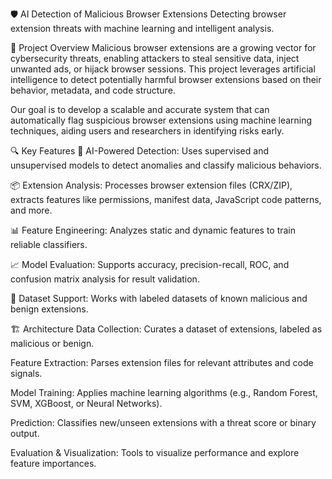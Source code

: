 🛡️ AI Detection of Malicious Browser Extensions
Detecting browser extension threats with machine learning and intelligent analysis.

🚀 Project Overview
Malicious browser extensions are a growing vector for cybersecurity threats, enabling attackers to steal sensitive data, inject unwanted ads, or hijack browser sessions. This project leverages artificial intelligence to detect potentially harmful browser extensions based on their behavior, metadata, and code structure.

Our goal is to develop a scalable and accurate system that can automatically flag suspicious browser extensions using machine learning techniques, aiding users and researchers in identifying risks early.

🔍 Key Features
🧠 AI-Powered Detection: Uses supervised and unsupervised models to detect anomalies and classify malicious behaviors.

📦 Extension Analysis: Processes browser extension files (CRX/ZIP), extracts features like permissions, manifest data, JavaScript code patterns, and more.

📊 Feature Engineering: Analyzes static and dynamic features to train reliable classifiers.

📈 Model Evaluation: Supports accuracy, precision-recall, ROC, and confusion matrix analysis for result validation.

🧪 Dataset Support: Works with labeled datasets of known malicious and benign extensions.

🏗️ Architecture
Data Collection: Curates a dataset of extensions, labeled as malicious or benign.

Feature Extraction: Parses extension files for relevant attributes and code signals.

Model Training: Applies machine learning algorithms (e.g., Random Forest, SVM, XGBoost, or Neural Networks).

Prediction: Classifies new/unseen extensions with a threat score or binary output.

Evaluation & Visualization: Tools to visualize performance and explore feature importances.
